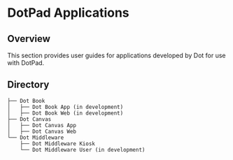# DotPad Applications

## Overview
This section provides user guides for applications developed by Dot for use with DotPad.

## Directory
```
├── Dot Book
│   ├── Dot Book App (in development) 
│   ├── Dot Book Web (in development) 
├── Dot Canvas
│   ├── Dot Canvas App
│   ├── Dot Canvas Web
└── Dot Middleware
    ├── Dot Middleware Kiosk
    └── Dot Middleware User (in development)